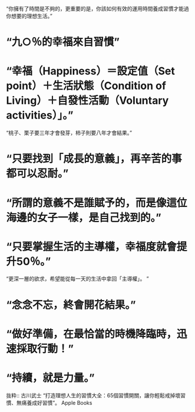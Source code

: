 “你擁有了時間是不夠的，更重要的是，你該如何有效的運用時間養成習慣才能過你想要的理想生活。”

# “九○％的幸福來自習慣”

# “幸福（Happiness）＝設定值（Set point）＋生活狀態（Condition of Living）＋自發性活動（Voluntary activities）」。”

“桃子、栗子要三年才會發芽，柿子則要八年才會結果。”

# “只要找到「成長的意義」，再辛苦的事都可以忍耐。”

# “所謂的意義不是誰賦予的，而是像這位海邊的女子一樣，是自己找到的。”

# “只要掌握生活的主導權，幸福度就會提升50％。”

“更深一層的欲求，希望能從每一天的生活中拿回「主導權」。
”

# “念念不忘，終會開花結果。”

# “做好準備，在最恰當的時機降臨時，迅速採取行動！”

# “持續，就是力量。”

抜粋:: 古川武士  “打造理想人生的習慣大全：65個習慣開關，讓你輕鬆戒掉壞習慣、無痛養成好習慣”。 Apple Books  
